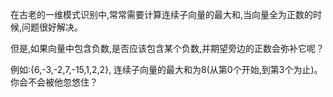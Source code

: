 在古老的一维模式识别中,常常需要计算连续子向量的最大和,当向量全为正数的时候,问题很好解决。

但是,如果向量中包含负数,是否应该包含某个负数,并期望旁边的正数会弥补它呢？



例如:{6,-3,-2,7,-15,1,2,2}, 连续子向量的最大和为8(从第0个开始,到第3个为止)。 你会不会被他忽悠住？

